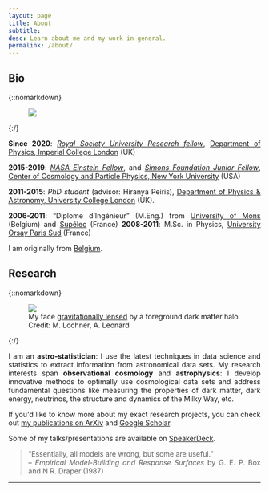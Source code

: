 ```yaml
---
layout: page
title: About
subtitle:
desc: Learn about me and my work in general.
permalink: /about/
---
```


<div class="pretty-links" align="justify">


## Bio


{::nomarkdown}
<figure class="site-profile">
    <img src="{{ site.baseurl }}/assets/img/me11.jpg">
</figure>
{:/}

**Since 2020**: _[Royal Society University Research fellow](https://royalsociety.org/grants-schemes-awards/grants/university-research/)_,
[Department of Physics, Imperial College London](https://www.imperial.ac.uk/astrophysics/centre-for-inference-and-cosmology/) (UK)

**2015-2019**: _[NASA Einstein Fellow](http://cxc.harvard.edu/fellows/fellowslist.html)_, and _[Simons Foundation Junior Fellow](https://www.simonsfoundation.org/simons-society-of-fellows/junior-fellows/2015-junior-fellows/)_,
 [Center of Cosmology and Particle Physics, New York University](http://www.ccpp.nyu.edu/) (USA)

**2011-2015**: _PhD student_ (advisor: Hiranya Peiris), [Department of Physics & Astronomy, University College London](http://www.ucl.ac.uk/star) (UK).

**2006-2011**: “Diplome d’Ingénieur” (M.Eng.) from [University of Mons](https://portail.umons.ac.be/en2/universite/facultes/fpms/pages/default.aspx) (Belgium) and [Supélec](http://www.supelec.fr/) (France)
**2008-2011**: M.Sc. in Physics, [University Orsay Paris Sud](http://www.u-psud.fr/en/university/schools/faculty-of-sciences.html) (France)

I am originally from [Belgium](http://www.visitbelgium.com/).

## Research

{::nomarkdown}
<figure class="site-profile">
    <img src="{{ site.baseurl }}/assets/img/me1.jpg">
    <figcaption class="small">My face <a href="https://en.wikipedia.org/wiki/Gravitational_lens">gravitationally lensed</a> by a foreground dark matter halo. </br>Credit: M. Lochner, A. Leonard</figcaption>
</figure>
{:/}

I am an **astro-statistician**: I use the latest techniques in data science and statistics to extract information from astronomical data sets.
My research interests span **observational cosmology** and **astrophysics**: I develop innovative methods to optimally use cosmological data sets and address fundamental questions like measuring the properties of dark matter, dark energy, neutrinos, the structure and dynamics of the Milky Way, etc.

If you'd like to know more about my exact research projects, you can check out [my publications on ArXiv](https://arxiv.org/find/all/1/all:+AND+boris+leistedt/0/1/0/all/0/1) and <a href="https://scholar.google.com/citations?user=wBd3KzgAAAAJ">Google Scholar<a>.

Some of my talks/presentations are available on [SpeakerDeck](https://speakerdeck.com/ixkael).

> “Essentially, all models are wrong, but some are useful.”<br>
> – <em>Empirical Model-Building and Response Surfaces</em> by G. E. P. Box and N R. Draper (1987)



---

</div>
